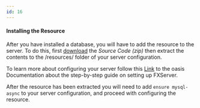 ```yaml
---
id: 16
---
```

#### Installing the Resource

 After you have installed a database, you will have to add the resource to the server. To do this, first  [download](https://github.com/brouznouf/oasis-mysql-async/releases) the *Source Code (zip)* then extract the contents to the /resources/ folder of your server configuration.

To learn more about configuring your server follow this [Link](https://docs.oasis.net/docs/server-manual/setting-up-a-server/) to the oasis Documentation about the step-by-step guide on setting up FXServer.

After the resource has been extracted you will need to add `ensure mysql-async` to your server configuration, and proceed with configuring the resource. 